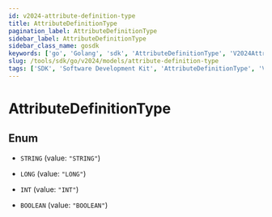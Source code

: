 ```yaml
---
id: v2024-attribute-definition-type
title: AttributeDefinitionType
pagination_label: AttributeDefinitionType
sidebar_label: AttributeDefinitionType
sidebar_class_name: gosdk
keywords: ['go', 'Golang', 'sdk', 'AttributeDefinitionType', 'V2024AttributeDefinitionType'] 
slug: /tools/sdk/go/v2024/models/attribute-definition-type
tags: ['SDK', 'Software Development Kit', 'AttributeDefinitionType', 'V2024AttributeDefinitionType']
---
```


# AttributeDefinitionType

## Enum


* `STRING` (value: `"STRING"`)

* `LONG` (value: `"LONG"`)

* `INT` (value: `"INT"`)

* `BOOLEAN` (value: `"BOOLEAN"`)


